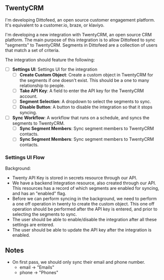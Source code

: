 ## TwentyCRM

I'm developing Dittofeed, an open source customer engagement platform. It's equivalent to a customer.io, braze, or klaviyo.

I'm developing a new integration with TwentyCRM, an open source CRM platform. The main purpose of this integration is to allow Dittofeed to sync "segments" to TwentyCRM. Segments in Dittofeed are a collection of users that match a set of criteria.

The integration should feature the following:

- [ ] **Settings UI**: Settings UI for the integration
  - [ ] **Create Custom Object**: Create a custom object in TwentyCRM for the segments if one doesn't exist. This should be a one to many relationship to people.
  - [ ] **Take API Key**: A field to enter the API key for the TwentyCRM account.
  - [ ] **Segment Selection**: A dropdown to select the segments to sync.
  - [ ] **Disable Button**: A button to disable the integration so that it stops syncing.
- [ ] **Sync Workflow**: A workflow that runs on a schedule, and syncs the segments to TwentyCRM.
  - [ ] **Sync Segment Members**: Sync segment members to TwentyCRM contacts.
  - [ ] **Sync Segment Members**: Sync segment members to TwentyCRM contacts.

### Settings UI Flow

Background:

- Twenty API Key is stored in secrets resource through our API.
- We have a backend Integration resource, also created through our API. This resources has a record of which segments are enabled for syncing, and has an "enabled" flag.
- Before we can perform syncing in the background, we need to perform a one off operation in twenty to create the custom object. This one off operation should be performed after the API key is entered, and prior to selecting the segments to sync.
- The user should be able to enable/disable the integration after all these settings are entered.
- The user should be able to update the API key after the integration is enabled.

## Notes

- On first pass, we should only sync their email and phone number.
  - email -> "Emails"
  - phone -> "Phones"